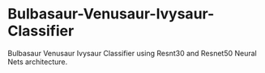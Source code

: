 # Bulbasaur-Venusaur-Ivysaur-Classifier
Bulbasaur Venusaur Ivysaur Classifier using Resnt30 and Resnet50 Neural Nets architecture.
